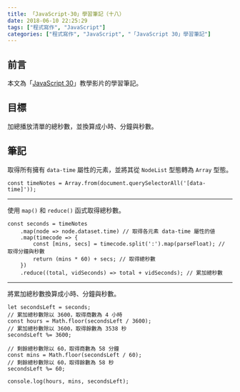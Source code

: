 ```yaml
---
title: 「JavaScript-30」學習筆記（十八）
date: 2018-06-10 22:25:29
tags: ["程式寫作", "JavaScript"]
categories: ["程式寫作", "JavaScript", "「JavaScript 30」學習筆記"]
---
```


## 前言
本文為「[JavaScript 30](https://javascript30.com/)」教學影片的學習筆記。

## 目標
加總播放清單的總秒數，並換算成小時、分鐘與秒數。

## 筆記
取得所有擁有 `data-time` 屬性的元素，並將其從 `NodeList` 型態轉為 `Array` 型態。
```JS
const timeNotes = Array.from(document.querySelectorAll('[data-time]'));
```
---
使用 `map()` 和 `reduce()` 函式取得總秒數。
```JS
const seconds = timeNotes
    .map(node => node.dataset.time) // 取得各元素 data-time 屬性的値
    .map(timecode => {
        const [mins, secs] = timecode.split(':').map(parseFloat); // 取得分鐘與秒數
        return (mins * 60) + secs; // 取得總秒數
    })
    .reduce((total, vidSeconds) => total + vidSeconds); // 累加總秒數
```
---
將累加總秒數換算成小時、分鐘與秒數。
```JS
let secondsLeft = seconds;
// 累加總秒數除以 3600，取得商數為 4 小時
const hours = Math.floor(secondsLeft / 3600);
// 累加總秒數除以 3600，取得餘數為 3538 秒
secondsLeft %= 3600;

// 剩餘總秒數除以 60，取得商數為 58 分鐘
const mins = Math.floor(secondsLeft / 60);
// 剩餘總秒數除以 60，取得餘數為 58 秒
secondsLeft %= 60;

console.log(hours, mins, secondsLeft);
```